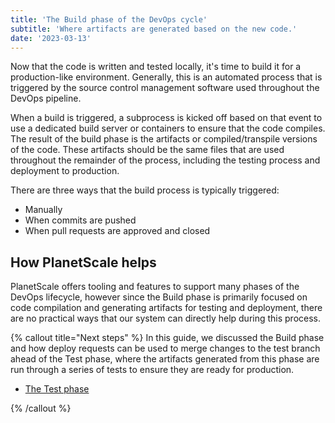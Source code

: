 ```yaml
---
title: 'The Build phase of the DevOps cycle'
subtitle: 'Where artifacts are generated based on the new code.'
date: '2023-03-13'
---
```


Now that the code is written and tested locally, it's time to build it for a production-like environment. Generally, this is an automated process that is triggered by the source control management software used throughout the DevOps pipeline.

When a build is triggered, a subprocess is kicked off based on that event to use a dedicated build server or containers to ensure that the code compiles. The result of the build phase is the artifacts or compiled/transpile versions of the code. These artifacts should be the same files that are used throughout the remainder of the process, including the testing process and deployment to production.

There are three ways that the build process is typically triggered:

- Manually
- When commits are pushed
- When pull requests are approved and closed

## How PlanetScale helps

PlanetScale offers tooling and features to support many phases of the DevOps lifecycle, however since the Build phase is primarily focused on code compilation and generating artifacts for testing and deployment, there are no practical ways that our system can directly help during this process.

{% callout title="Next steps" %}
In this guide, we discussed the Build phase and how deploy requests can be used to merge changes to the test branch ahead of the Test phase, where the artifacts generated from this phase are run through a series of tests to ensure they are ready for production.

- [The Test phase](/docs/devops/the-test-phase-of-devops)

{% /callout %}
